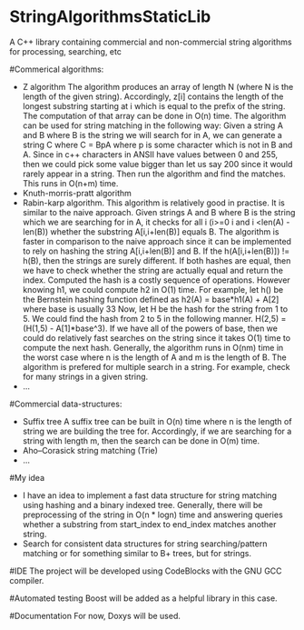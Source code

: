 StringAlgorithmsStaticLib
=========================

A C++ library containing commercial and non-commercial string algorithms for processing, searching, etc

#Commerical algorithms:
- Z algorithm
The algorithm produces an array of length N (where N is the length of the given string). Accordingly, z[i] contains the length of the longest substring starting at i which is equal to the prefix of the string. The computation of that array can be done in O(n) time. The algorithm can be used for string matching in the following way:
Given a string A and B where B is the string we will search for in A, we can generate a string C where C = BpA where p is some character which is not in B and A. Since in c++ characters in ANSII have values between 0 and 255, then we could pick some value bigger than let us say 200 since it would rarely appear in a string. Then run the algorithm and find the matches. This runs in O(n+m) time.
- Knuth-morris-pratt algorithm
- Rabin-karp algorithm.
This algorithm is relatively good in practise. It is similar to the naive approach. Given strings A and B where B is the string which we are searching for in A, it checks for all i (i>=0 i and i <len(A) - len(B)) whether the substring A[i,i+len(B)] equals B. The algorithm is faster in comparison to the naive approach since it can be implemented to rely on hashing the string A[i,i+len(B)] and B. If the h(A[i,i+len(B)]) != h(B), then the strings are surely different. If both hashes are equal, then we have to check whether the string are actually equal and return the index. Computed the hash is a costly sequence of operations. However knowing h1, we could compute h2 in O(1) time.
For example, let h() be the Bernstein hashing function defined as
h2(A) = base*h1(A) + A[2] where base is usually 33
Now, let H be the hash for the string from 1 to 5. 
We could find the hash from 2 to 5 in the following manner. H(2,5) = (H(1,5) - A[1]*base^3).
If we have all of the powers of base, then we could do relatively fast searches on the string since it takes O(1) time to compute the next hash.
Generally, the algorithm runs in O(nm) time in the worst case where n is the length of A and m is the length of B. The algorithm is prefered for multiple search in a string. For example, check for many strings in a given string.
- ...

#Commercial data-structures:
- Suffix tree
A suffix tree can be built in O(n) time where n is the length of string we are building the tree for. Accordingly, if we are searching for a string with length m, then the search can be done in O(m) time.
- Aho–Corasick string matching (Trie)
- ...

#My idea
- I have an idea to implement a fast data structure for string matching using hashing and a binary indexed tree. Generally, 
there will be preprocessing of the string in O(n * logn) time and answering queries whether a substring from start_index to
end_index matches another string.
- Search for consistent data structures for string searching/pattern matching or for something similar to B+ trees, but for strings.


#IDE
The project will be developed using CodeBlocks with the GNU GCC compiler.

#Automated testing
Boost will be added as a helpful library in this case.

#Documentation
For now, Doxys will be used.
